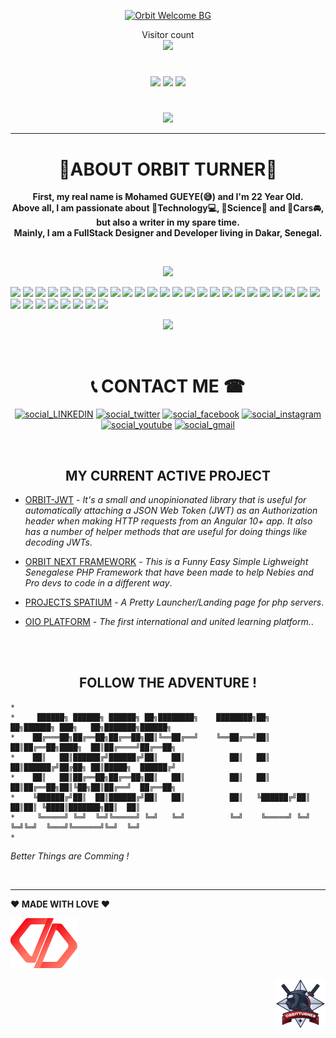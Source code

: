 <p align="center">
  <a href="http://orbitturner.yj.fr/"><img src="https://github.com/orbitturner/orbitturner/blob/master/OrbitGalaxyGithub.png?raw=true" width="auto" alt="Orbit Welcome BG"/></a>
</p>
 
 <p align="center"> 
  Visitor count<br>
  <img src="https://profile-counter.glitch.me/orbitturner/count.svg" />
</p>

#
 
<p align="center">
<a href="https://github.com/orbitturner/orbitnextframework/archive/ONF_V1.0.1.zip"><img src="https://img.shields.io/badge/PROUDLY-FROM%20THE%20GREAT-green?style=for-the-badge&logo=love&logoColor=GREEN"></a>
<a href="https://github.com/orbitturner/orbitnextframework/issues/new/choose"><img src="https://img.shields.io/badge/COUNTRY%20OF%20-SENEGAL-ffc300?style=for-the-badge"></a>
<a href="https://github.com/orbitturner/orbitnextframework/issues/new/choose"><img src="https://img.shields.io/badge/IN%20SWEET-CONTINENT%20OF%20AFRICA-crimson?style=for-the-badge"></a>
</p>


#
 
<p align="center"><img src="https://cdn.rawgit.com/sindresorhus/awesome/d7305f38d29fed78fa85652e3a63e154dd8e8829/media/badge.svg"/></p>

________
<h1 align="center">🤩ABOUT ORBIT TURNER🤔</h1>
<p  align="center">
<strong>First, my real name is Mohamed GUEYE(😅) and I'm 22 Year Old.<br>
Above all, I am passionate about 🚀Technology💻, 🧪Science🔭 and 🚗Cars🚘, but also a writer in my spare time.
<br>Mainly, I am a FullStack Designer and Developer living in Dakar, Senegal.</strong>
</p>


<br/>


<p align="center"><img src="https://img.shields.io/badge/MOST%20USED-TECH%20STACK%20&%20TOOLS-21618C?style=for-the-badge"/></p>	

<div align="center" style="display: inline">
<img width="55" src="https://raw.githubusercontent.com/gilbarbara/logos/master/logos/angular-icon.svg"/>
<img width="55" src="https://raw.githubusercontent.com/gilbarbara/logos/master/logos/nestjs.svg"/>
</div> 
<img width="55" src="https://raw.githubusercontent.com/gilbarbara/logos/master/logos/typescript-icon.svg"/>
<img width="55" src="https://raw.githubusercontent.com/gilbarbara/logos/master/logos/javascript.svg"/>
<img width="55" src="https://cdn.svgporn.com/logos/reactivex.svg"/>
<img width="55" src="https://cdn.svgporn.com/logos/pwa.svg"/>

<img width="55" src="https://cdn.svgporn.com/logos/java.svg"/>
<img width="55" src="https://cdn.svgporn.com/logos/spring-icon.svg"/>

<img width="55" src="https://cdn.svgporn.com/logos/python.svg"/>
<img width="55" src="https://cdn.svgporn.com/logos/django-icon.svg"/>

<img width="55" src="https://cdn.svgporn.com/logos/php.svg"/>
<img width="55" src="https://cdn.svgporn.com/logos/wordpress-icon.svg"/>
<img width="55" src="https://cdn.svgporn.com/logos/symfony.svg"/>
<img width="55" src="https://cdn.svgporn.com/logos/laravel.svg"/>

<img width="55" src="https://cdn.svgporn.com/logos/c-sharp.svg"/>
<img width="55" src="https://cdn.svgporn.com/logos/dotnet.svg"/>
<img width="55" src="https://raw.githubusercontent.com/gilbarbara/logos/master/logos/c.svg"/>

<img width="55" src="https://cdn.svgporn.com/logos/google-cloud.svg"/>
<img width="55" src="https://cdn.svgporn.com/logos/digital-ocean.svg"/>

<img width="55" src="https://cdn.svgporn.com/logos/firebase.svg"/>
<img width="55" src="https://www.svgrepo.com/show/303229/microsoft-sql-server-logo.svg"/>
<img width="55" src="https://cdn.svgporn.com/logos/mysql.svg"/>
<img width="55" src="https://cdn.svgporn.com/logos/postgresql.svg"/>

<img width="55" src="https://cdn.svgporn.com/logos/bootstrap.svg"/>
<img width="55" src="https://cdn.svgporn.com/logos/sass.svg"/>

<img width="55" src="https://cdn.svgporn.com/logos/karma.svg"/>
<img width="55" src="https://cdn.svgporn.com/logos/protactor.svg"/>
<img width="55" src="https://cdn.svgporn.com/logos/jest.svg"/>

<img width="55" src="https://cdn.svgporn.com/logos/visual-studio-code.svg"/>
<img width="55" src="https://cdn.svgporn.com/logos/webstorm.svg"/>
<img width="55" src="https://cdn.svgporn.com/logos/insomnia.svg"/>

<img width="55" src="https://cdn.svgporn.com/logos/figma.svg"/>
<img width="55" src="https://cdn.svgporn.com/logos/terminal.svg"/>

<br>

<p align="center">
<a href="https://github.com/orbitturner" >
<!-- ![Orbit's Github Stats](https://github-readme-stats.vercel.app/api?username=orbitturner&show_icons=true&theme=tokyonight&count_private=true) -->
  <img src="https://github-readme-stats.vercel.app/api?username=orbitturner&show_icons=true&theme=tokyonight&count_private=true" />
</a>
 </p>

<br>

<h1 align="center">📞 CONTACT ME ☎</h1>
<p align="center">
<a href="https://www.linkedin.com/in/orbitturner/"><img src="https://img.shields.io/badge/LINKEDIN-@orbitturner-0e76a8?style=for-the-badge&logo=linkedin&logoColor=0e76a8&logoWidth=25" alt="social_LINKEDIN"/></a>
<a href="https://twitter.com/orbitturner"><img src="https://img.shields.io/badge/TWITTER-@orbitturner-1DA1F2?style=for-the-badge&logo=twitter&logoColor=1DA1F2&logoWidth=25" alt="social_twitter"></a>
<a href="https://facebook.com/orbitturner"><img src="https://img.shields.io/badge/FACEBOOK-@orbitturner-4267B2?style=for-the-badge&logo=facebook&logoColor=4267B2&logoWidth=25" alt="social_facebook"></a>
<a href="https://instagram.com/orbitturner"><img src="https://img.shields.io/badge/INSTAGRAM-@orbitturner-C13584?style=for-the-badge&logo=instagram&logoColor=C13584&logoWidth=25" alt="social_instagram"></a>
<a href="https://youtube.com/orbitturner"><img src="https://img.shields.io/badge/YOUTUBE-@orbitturner-FF0000?style=for-the-badge&logo=youtube&logoColor=FF0000&logoWidth=25" alt="social_youtube"></a>
<a href="mailto:orbitturner@gmail.com"><img src="https://img.shields.io/badge/GMAIL-@orbitturner-B23121?style=for-the-badge&logo=gmail&logoColor=B23121&logoWidth=25" alt="social_gmail"></a>
<!-- <a href="https://www.buymeacoffee.com/orbitturner" target="_blank" style="height:25px;width:246px;"><img src="https://cdn.buymeacoffee.com/buttons/v2/default-red.png" alt="Buy Me A Coffee" style="height:25px;width:246px;"></a> -->
</p>


<br>
<h2 align="center">MY CURRENT ACTIVE PROJECT</h2>

- [ORBIT-JWT](https://github.com/orbitturner/orbit-jwt) - *It's a small and unopinionated library that is useful for automatically attaching a JSON Web Token (JWT) as an Authorization header when making HTTP requests from an Angular 10+ app. It also has a number of helper methods that are useful for doing things like decoding JWTs*.

- [ORBIT NEXT FRAMEWORK](https://github.com/orbitturner/orbitnextframework) - *This is a Funny Easy Simple Lighweight Senegalese PHP Framework that have been made to help Nebies and Pro devs to code in a different way*.

- [PROJECTS SPATIUM](https://github.com/orbitturner/PROJECTS_SPATIUM) - *A Pretty Launcher/Landing page for php servers*.

- [OIO PLATFORM](https://e-oio.com/) - *The first international and united learning platform.*.

<br/>
<br/>
<h2 align="center">FOLLOW THE ADVENTURE !</h2>

```
*
*     ██████╗ ██████╗ ██████╗ ██╗████████╗    ████████╗██╗   ██╗██████╗ ███╗   ██╗███████╗██████╗ 
*    ██╔═══██╗██╔══██╗██╔══██╗██║╚══██╔══╝    ╚══██╔══╝██║   ██║██╔══██╗████╗  ██║██╔════╝██╔══██╗
*    ██║   ██║██████╔╝██████╔╝██║   ██║          ██║   ██║   ██║██████╔╝██╔██╗ ██║█████╗  ██████╔╝
*    ██║   ██║██╔══██╗██╔══██╗██║   ██║          ██║   ██║   ██║██╔══██╗██║╚██╗██║██╔══╝  ██╔══██╗
*    ╚██████╔╝██║  ██║██████╔╝██║   ██║          ██║   ╚██████╔╝██║  ██║██║ ╚████║███████╗██║  ██║
*     ╚═════╝ ╚═╝  ╚═╝╚═════╝ ╚═╝   ╚═╝          ╚═╝    ╚═════╝ ╚═╝  ╚═╝╚═╝  ╚═══╝╚══════╝╚═╝  ╚═╝
*   
```
*Better Things are Comming !*

<br/>


______________________________________________________
**❤ MADE WITH LOVE ❤**

![Image of OT](./LOGO-OT.png)

<img src="https://github.com/orbitturner/challenger/blob/master/images/OrbitTurner_Gaming_GitHubBadge.png?raw=true" align="right" />
